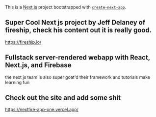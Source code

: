 This is a [Next.js](https://nextjs.org/) project bootstrapped with [`create-next-app`](https://github.com/vercel/next.js/tree/canary/packages/create-next-app).

## Super Cool Next js project by Jeff Delaney of fireship, check his content out it is really good.
https://fireship.io/


## Fullstack server-rendered webapp with React, Next.js, and Firebase
the next js team is also super goat'd their framework and tutorials make learning fun

## Check out the site and add some shit
https://nextfire-app-one.vercel.app/



